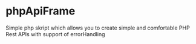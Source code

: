 # phpApiFrame
Simple php skript which allows you to create simple and comfortable PHP Rest APIs with support of errorHandling
